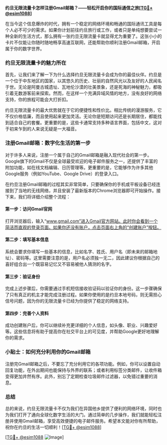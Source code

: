 **约旦无限流量卡怎样注册Gmail邮箱？——轻松开启你的国际通信之旅[[TG💪+ @esim1088](https://t.me/s/esim1088)]**

在当今这个信息爆炸的时代，拥有一个稳定的网络环境和畅通的国际通讯工具是每个人必不可少的需求。如果你计划前往约旦旅行或工作，或者只是单纯想要尝试一种全新的生活方式，那么拥有一张约旦无限流量卡就显得尤为重要了。这张小小的卡片不仅能让你随时随地畅享高速互联网，还能帮助你顺利注册Gmail邮箱，开启属于你的数字世界。

### 约旦无限流量卡的魅力所在

首先，让我们来了解一下为什么选择约旦无限流量卡会成为你的最佳伙伴。约旦是一个位于中东地区的国家，以其悠久的历史、壮丽的自然风光以及友好的人民闻名于世。无论是阿曼古城遗址、瓦地伦沙漠的壮美景象，还是死海的神秘魅力，都吸引着无数游客前来探索。然而，在这样一个充满异域风情的地方，没有良好的网络支持，你的旅程可能会大打折扣。

约旦无限流量卡的最大优势就在于它的便捷性和性价比。相比传统的漫游服务，它不仅价格低廉，而且使用起来更加灵活。无论你是短期访问还是长期居住，都能找到适合自己的套餐。更重要的是，这些卡通常支持多种语言界面，包括中文，这对于初来乍到的人来说无疑是一大福音。

### 注册Gmail邮箱：数字化生活的第一步

对于许多人来说，注册一个属于自己的Gmail邮箱是融入现代社会的第一步。Google旗下的Gmail不仅是全球最受欢迎的电子邮件服务之一，还提供了丰富的附加功能，如在线文档编辑、日历管理等。更重要的是，它能够作为许多其他Google服务（例如YouTube、Google Drive）的登录入口。

在约旦注册Gmail邮箱的过程其实非常简单，只要确保你的手机或平板设备已经连接到了当地的无线网络，并且安装了最新版本的Chrome浏览器即可开始操作。接下来，我们将详细介绍整个流程：

#### 第一步：访问Gmail官网
打开浏览器后，输入“www.gmail.com”进入Gmail官方网站。此时你会看到一个简洁而直观的登录页面。如果你还没有账户，点击页面右上角的“创建账户”按钮。

#### 第二步：填写基本信息
系统会要求你填写一些基本的信息，比如名字、姓氏、用户名（即未来的邮箱地址）、密码等。这里需要注意的是，用户名必须独一无二，因此建议你根据自己的喜好组合出一个既容易记忆又不容易被他人猜测的名字。

#### 第三步：验证身份
完成上述步骤后，你需要通过手机短信接收验证码以验证你的身份。这一步骤确保了只有真正的机主才能完成注册过程。如果你使用的是约旦本地号码，则无需担心信号问题，因为你的无限流量卡已经为你提供了稳定的网络支持。

#### 第四步：完善个人资料
成功创建账户后，你可以继续补充更详细的个人信息，如头像、职业、兴趣爱好等。这些信息将有助于提高你在社交平台上的可见度，并帮助Google更好地理解你的需求。

### 小贴士：如何充分利用你的Gmail邮箱

注册完Gmail邮箱之后，不要忘了充分利用它的各项功能。例如，你可以设置自动回复功能，在外出期间也能保持与外界的联系；或者利用标签分类邮件，让收件箱变得更加井然有序。此外，别忘了定期检查垃圾邮件过滤器，以免错过重要的消息。

### 总结

总的来说，约旦无限流量卡不仅为我们在异国他乡提供了便利的网络环境，同时也为我们打开了通向全球化数字生活的大门。通过简单的几步操作，我们就能轻松注册并使用Gmail邮箱，享受高效便捷的电子邮件服务。希望本文能对你有所帮助，祝你在约旦的生活一切顺利！[[TG💪+ @esim1088](https://t.me/s/esim1088)]

[[TG💪+ @esim1088](https://t.me/s/esim1088) ![Image](https://i.postimg.cc/4NQfJmqS/Snipaste-2025-05-13-00-14-12.png)]